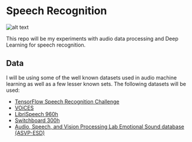 # Speech Recognition 

![alt text](https://recfaces.com/wp-content/uploads/2021/06/voice-recognition-830x571.jpg)
 
This repo will be my experiments with audio data processing and Deep Learning for speech recognition. 


## Data 

I will be using some of the well known datasets used in audio machine learning as well as a few lesser known sets. 
The following datasets will be used:
- [TensorFlow Speech Recognition Challenge](https://www.kaggle.com/c/tensorflow-speech-recognition-challenge/data)
- [VOiCES](https://iqtlabs.github.io/voices/)
- [LibriSpeech 960h](http://www.openslr.org/12/)
- [Switchboard 300h](https://catalog.ldc.upenn.edu/LDC97S62)
- [Audio, Speech, and Vision Processing Lab Emotional  Sound database (ASVP-ESD)](https://www.kaggle.com/dejolilandry/asvpesdspeech-nonspeech-emotional-utterances)
